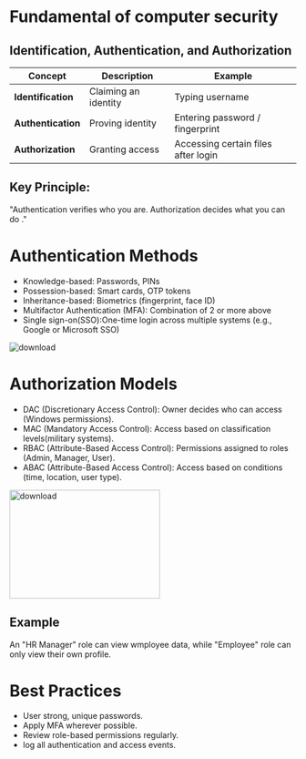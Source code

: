 # Fundamental of computer security
## Identification, Authentication, and Authorization
| Concept            | Description           | Example                              |
| ------------------ | --------------------- |------------------------------------- |
| **Identification** | Claiming an identity  | Typing username                      |
| **Authentication** | Proving identity      | Entering password / fingerprint      |
| **Authorization**  | Granting access       | Accessing certain files after login  |
## Key Principle:
"Authentication verifies who you are. Authorization decides what you can do ."

# Authentication Methods
- Knowledge-based: Passwords, PINs
- Possession-based: Smart cards, OTP tokens
- Inheritance-based: Biometrics (fingerprint, face ID)
- Multifactor Authentication (MFA): Combination of 2 or more above
- Single sign-on(SSO):One-time login across multiple systems (e.g., Google or Microsoft SSO)

![download](https://github.com/user-attachments/assets/2bd787d4-996d-4808-b661-7ef8b7fb5548)


# Authorization Models 
- DAC (Discretionary Access Control): Owner decides who can access (Windows permissions).
- MAC (Mandatory Access Control): Access based on classification levels(military systems).
- RBAC (Attribute-Based Access Control): Permissions assigned to roles (Admin, Manager, User).
- ABAC (Attribute-Based Access Control): Access based on conditions (time, location, user type).

<img width="264" height="191" alt="download" src="https://github.com/user-attachments/assets/199ad9bd-62da-4089-8fae-348b4a26c750" />


## Example
An "HR Manager" role can view wmployee data, while "Employee" role can only view their own profile.
# Best Practices
- User strong, unique passwords.
- Apply MFA wherever possible.
- Review role-based permissions regularly.
- log all authentication and access events.
